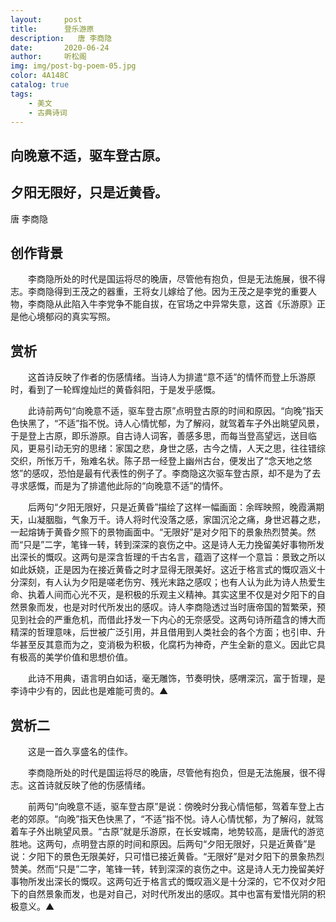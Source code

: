```yaml
---
layout:     post
title:      登乐游原
description:   唐 李商隐
date:       2020-06-24
author:     听松阁
img: img/post-bg-poem-05.jpg
color: 4A148C
catalog: true
tags:
    - 美文
    - 古典诗词
---
```


## 向晚意不适，驱车登古原。
## 夕阳无限好，只是近黄昏。

唐 李商隐

## 创作背景



　　李商隐所处的时代是国运将尽的晚唐，尽管他有抱负，但是无法施展，很不得志。李商隐得到王茂之的器重，王将女儿嫁给了他。因为王茂之是李党的重要人物，李商隐从此陷入牛李党争不能自拔，在官场之中异常失意，这首《乐游原》正是他心境郁闷的真实写照。



## 赏析



　　这首诗反映了作者的伤感情绪。当诗人为排遣“意不适”的情怀而登上乐游原时，看到了一轮辉煌灿烂的黄昏斜阳，于是发乎感慨。



　　此诗前两句“向晚意不适，驱车登古原”点明登古原的时间和原因。“向晚”指天色快黑了，“不适”指不悦。诗人心情忧郁，为了解闷，就驾着车子外出眺望风景，于是登上古原，即乐游原。自古诗人词客，善感多思，而每当登高望远，送目临风，更易引动无穷的思绪：家国之悲，身世之感，古今之情，人天之思，往往错综交织，所怅万千，殆难名状。陈子昂一经登上幽州古台，便发出了“念天地之悠悠”的感叹，恐怕是最有代表性的例子了。李商隐这次驱车登古原，却不是为了去寻求感慨，而是为了排遣他此际的“向晚意不适”的情怀。



　　后两句“夕阳无限好，只是近黄昏”描绘了这样一幅画面：余晖映照，晚霞满期天，山凝胭脂，气象万千。诗人将时代没落之感，家国沉沦之痛，身世迟暮之悲，一起熔铸于黄昏夕照下的景物画面中。“无限好”是对夕阳下的景象热烈赞美。然而“只是”二字，笔锋一转，转到深深的哀伤之中。这是诗人无力挽留美好事物所发出深长的慨叹。这两句是深含哲理的千古名言，蕴涵了这样一个意旨：景致之所以如此妖娆，正是因为在接近黄昏之时才显得无限美好。这近于格言式的慨叹涵义十分深刻，有人认为夕阳是嗟老伤穷、残光末路之感叹；也有人认为此为诗人热爱生命、执着人间而心光不灭，是积极的乐观主义精神。其实这里不仅是对夕阳下的自然景象而发，也是对时代所发出的感叹。诗人李商隐透过当时唐帝国的暂繁荣，预见到社会的严重危机，而借此抒发一下内心的无奈感受。这两句诗所蕴含的博大而精深的哲理意味，后世被广泛引用，并且借用到人类社会的各个方面；也引申、升华甚至反其意而为之，变消极为积极，化腐朽为神奇，产生全新的意义。因此它具有极高的美学价值和思想价值。



　　此诗不用典，语言明白如话，毫无雕饰，节奏明快，感喟深沉，富于哲理，是李诗中少有的，因此也是难能可贵的。▲



## 赏析二



　　这是一首久享盛名的佳作。



　　李商隐所处的时代是国运将尽的晚唐，尽管他有抱负，但是无法施展，很不得志。这首诗就反映了他的伤感情绪。



　　前两句“向晚意不适，驱车登古原”是说：傍晚时分我心情悒郁，驾着车登上古老的郊原。“向晚”指天色快黑了，“不适”指不悦。诗人心情忧郁，为了解闷，就驾着车子外出眺望风景。“古原”就是乐游原，在长安城南，地势较高，是唐代的游览胜地。这两句，点明登古原的时间和原因。后两句“夕阳无限好，只是近黄昏”是说：夕阳下的景色无限美好，只可惜已接近黄昏。“无限好”是对夕阳下的景象热烈赞美。然而“只是”二字，笔锋一转，转到深深的哀伤之中。这是诗人无力挽留美好事物所发出深长的慨叹。这两句近于格言式的慨叹涵义是十分深的，它不仅对夕阳下的自然景象而发，也是对自己，对时代所发出的感叹。其中也富有爱惜光阴的积极意义。▲
